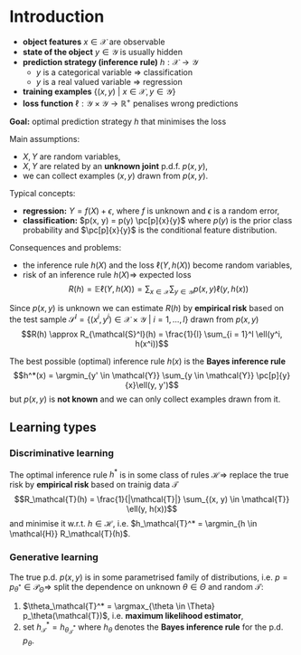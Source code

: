 # Introduction

* **object features** $x \in \mathcal{X}$ are observable
* **state of the object** $y \in \mathcal{Y}$ is usually hidden
* **prediction strategy (inference rule)** $h: \mathcal{X} \to \mathcal{Y}$
    * $y$ is a categorical variable $\Rightarrow$ classification
    * $y$ is a real valued variable $\Rightarrow$ regression
* **training examples** $\{(x, y) \ | \ x \in \mathcal{X}, y \in \mathcal{Y}\}$
* **loss function** $\ell: \mathcal{Y} \times \mathcal{Y} \to \mathbb{R}^+$ penalises wrong predictions

**Goal:** optimal prediction strategy $h$ that minimises the loss

Main assumptions:

* $X, Y$ are random variables,
* $X, Y$ are related by an **unknown joint** p.d.f. $p(x, y)$,
* we can collect examples $(x, y)$ drawn from $p(x, y)$.

Typical concepts:

* **regression:** $Y = f(X) + \epsilon$, where $f$ is unknown and $\epsilon$ is a random error,
* **classification:** $p(x, y) = p(y) \pc[p]{x}{y}$ where $p(y)$ is the prior class probability and $\pc[p]{x}{y}$ is the conditional feature distribution.

Consequences and problems:

* the inference rule $h(X)$ and the loss $\ell(Y, h(X))$ become random variables,
* risk of an inference rule $h(X) \Rightarrow$ expected loss
$$R(h) = \mathbb{E}\ell(Y, h(X)) = \sum_{x \in \mathcal{X}} \sum_{y \in \mathcal{Y}} p(x, y) \ell(y, h(x))$$

Since $p(x, y)$ is unknown we can estimate $R(h)$ by **empirical risk** based on the test sample $\mathcal{S}^l = \{(x^i, y^i) \in \mathcal{X} \times \mathcal{Y} \ | \ i = 1, \dots, l\}$ drawn from $p(x, y)$
$$R(h) \approx R_{\mathcal{S}^l}(h) = \frac{1}{l} \sum_{i = 1}^l \ell(y^i, h(x^i))$$

The best possible (optimal) inference rule $h(x)$ is the **Bayes inference rule**
$$h^*(x) = \argmin_{y' \in \mathcal{Y}} \sum_{y \in \mathcal{Y}} \pc[p]{y}{x}\ell(y, y')$$
but $p(x, y)$ is **not known** and we can only collect examples drawn from it.

## Learning types

### Discriminative learning

The optimal inference rule $h^*$ is in some class of rules $\mathcal{H} \Rightarrow$ replace the true risk by **empirical risk** based on trainig data $\mathcal{T}$
$$R_\mathcal{T}(h) = \frac{1}{|\mathcal{T}|} \sum_{(x, y) \in \mathcal{T}} \ell(y, h(x))$$
and minimise it w.r.t. $h \in \mathcal{H}$, i.e. $h_\mathcal{T}^* = \argmin_{h \in \mathcal{H}} R_\mathcal{T}(h)$.

### Generative learning

The true p.d. $p(x, y)$ is in some parametrised family of distributions, i.e. $p = p_{\theta^*} \in \mathcal{P}_\Theta \Rightarrow$ split the dependence on unknown $\theta \in \Theta$ and random $\mathcal{T}$:

1. $\theta_\mathcal{T}^* = \argmax_{\theta \in \Theta} p_\theta(\mathcal{T})$, i.e. **maximum likelihood estimator**,
2. set $h_\mathcal{T}^* = h_{\theta_\mathcal{T}^*}$ where $h_\theta$ denotes the **Bayes inference rule** for the p.d. $p_\theta$.
